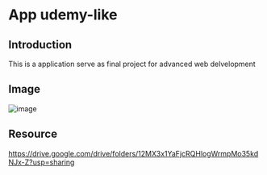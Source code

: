# App udemy-like
## Introduction
This is a application serve as final project for advanced web delvelopment
## Image
![image](https://user-images.githubusercontent.com/41227962/124753893-be204e80-df53-11eb-9ffc-a27ccd9f149b.png)

## Resource
https://drive.google.com/drive/folders/12MX3x1YaFjcRQHlogWrmpMo35kdNJx-Z?usp=sharing
